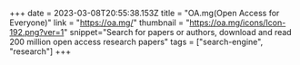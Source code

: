 +++
date = 2023-03-08T20:55:38.153Z
title = "OA.mg(Open Access for Everyone)"
link = "https://oa.mg/"
thumbnail = "https://oa.mg/icons/Icon-192.png?ver=1"
snippet="Search for papers or authors, download and read 200 million open access research papers"
tags = ["search-engine", "research"]
+++
